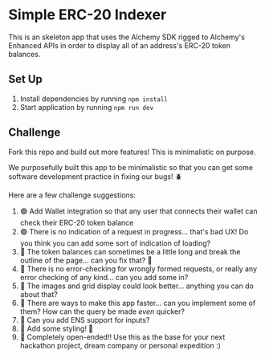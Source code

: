 # Simple ERC-20 Indexer

This is an skeleton app that uses the Alchemy SDK rigged to Alchemy's Enhanced APIs in order to display all of an address's ERC-20 token balances.

## Set Up

1. Install dependencies by running `npm install`
2. Start application by running `npm run dev`

## Challenge

Fork this repo and build out more features! This is minimalistic on purpose.

We purposefully built this app to be minimalistic so that you can get some software development practice in fixing our bugs! 🪲

Here are a few challenge suggestions:

1. 🟢 Add Wallet integration so that any user that connects their wallet can check their ERC-20 token balance
2. 🟢 There is no indication of a request in progress... that's bad UX! Do you think you can add some sort of indication of loading?
3. 🔴 The token balances can sometimes be a little long and break the outline of the page... can you fix that? 🔧
4. 🔴 There is no error-checking for wrongly formed requests, or really any error checking of any kind... can you add some in?
5. 🔴 The images and grid display could look better... anything you can do about that?
6. 🔴 There are ways to make this app faster... can you implement some of them? How can the query be made _even_ quicker?
7. 🔴 Can you add ENS support for inputs?
8. 🔴 Add some styling! 🎨
9. 🔴 Completely open-ended!! Use this as the base for your next hackathon project, dream company or personal expedition :)
